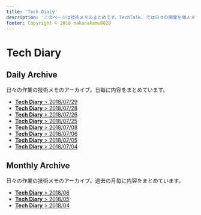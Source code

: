 ```yaml
---
title: 'Tech Dialy'
description: 'このページは技術メモのまとめです。TechTalk. では日々の開発を個人メモとして残しています。将来に向けて技術ノウハウを蓄積することを目的とします。'
footer: Copyright © 2018 nakanakamu0828
---
```


# Tech Diary
## Daily Archive
日々の作業の技術メモのアーカイブ。日毎に内容をまとめています。

* [<b>Tech Diary</b> &gt; 2018/07/29](/diary/2018-07-29.html)
* [<b>Tech Diary</b> &gt; 2018/07/28](/diary/2018-07-28.html)
* [<b>Tech Diary</b> &gt; 2018/07/26](/diary/2018-07-26.html)
* [<b>Tech Diary</b> &gt; 2018/07/25](/diary/2018-07-25.html)
* [<b>Tech Diary</b> &gt; 2018/07/08](/diary/2018-07-08.html)
* [<b>Tech Diary</b> &gt; 2018/07/06](/diary/2018-07-06.html)
* [<b>Tech Diary</b> &gt; 2018/07/05](/diary/2018-07-05.html)
* [<b>Tech Diary</b> &gt; 2018/07/04](/diary/2018-07-04.html)


## Monthly Archive
日々の作業の技術メモのアーカイブ。過去の月毎に内容をまとめています。

* [<b>Tech Diary</b> &gt; 2018/06](/diary/monthly/2018-06.html)
* [<b>Tech Diary</b> &gt; 2018/05](/diary/monthly/2018-05.html)
* [<b>Tech Diary</b> &gt; 2018/04](/diary/monthly/2018-04.html)